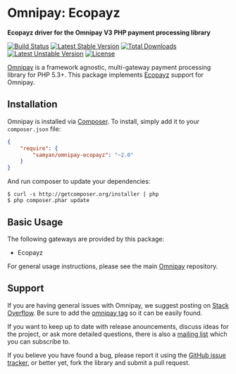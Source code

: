 # Omnipay: Ecopayz

**Ecopayz driver for the Omnipay V3 PHP payment processing library**

[![Build Status](https://travis-ci.org/samyan/omnipay-ecopayz.png?branch=master)](https://travis-ci.org/samyan/omnipay-ecopayz)
[![Latest Stable Version](https://poser.pugx.org/samyan/omnipay-ecopayz/v/stable.png)](https://packagist.org/packages/samyan/omnipay-ecopayz)
[![Total Downloads](https://poser.pugx.org/samyan/omnipay-ecopayz/downloads.png)](https://packagist.org/packages/samyan/omnipay-ecopayz)
[![Latest Unstable Version](https://poser.pugx.org/samyan/omnipay-ecopayz/v/unstable.png)](https://packagist.org/packages/samyan/omnipay-ecopayz)
[![License](https://poser.pugx.org/samyan/omnipay-ecopayz/license.png)](https://packagist.org/packages/samyan/omnipay-ecopayz)

[Omnipay](https://github.com/omnipay/omnipay) is a framework agnostic, multi-gateway payment
processing library for PHP 5.3+. This package implements [Ecopayz](http://www.ecopayz.com) support for Omnipay.

## Installation

Omnipay is installed via [Composer](http://getcomposer.org/). To install, simply add it
to your `composer.json` file:

```json
{
    "require": {
        "samyan/omnipay-ecopayz": "~2.0"
    }
}
```

And run composer to update your dependencies:

    $ curl -s http://getcomposer.org/installer | php
    $ php composer.phar update

## Basic Usage

The following gateways are provided by this package:

* Ecopayz

For general usage instructions, please see the main [Omnipay](https://github.com/omnipay/omnipay)
repository.

## Support

If you are having general issues with Omnipay, we suggest posting on
[Stack Overflow](http://stackoverflow.com/). Be sure to add the
[omnipay tag](http://stackoverflow.com/questions/tagged/omnipay) so it can be easily found.

If you want to keep up to date with release anouncements, discuss ideas for the project,
or ask more detailed questions, there is also a [mailing list](https://groups.google.com/forum/#!forum/omnipay) which
you can subscribe to.

If you believe you have found a bug, please report it using the [GitHub issue tracker](https://github.com/samyan/omnipay-ecopayz/issues),
or better yet, fork the library and submit a pull request.
